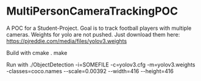# MultiPersonCameraTrackingPOC
A POC for a Student-Project. Goal is to track football players with multiple cameras.
Weights for yolo are not pushed. Just download them here: https://pjreddie.com/media/files/yolov3.weights

Build with
  cmake .
  make

Run with
  ./ObjectDetection -i=SOMEFILE -c=yolov3.cfg -m=yolov3.weights -classes=coco.names --scale=0.00392 --width=416 --height=416
